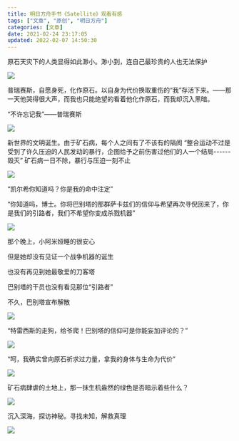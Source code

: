 ```yaml
---
title: 明日方舟手书《Satellite》观看有感
tags: ["文章", "原创", "明日方舟"]
categories: [文章]
date: 2021-02-24 23:17:05
updated: 2022-02-07 14:50:30
---
```


原石天灾下的人类显得如此渺小。渺小到，连自己最珍贵的人也无法保护

<!-- more -->

![](https://assets.tnxg.whitenuo.cn/images/article/2022/04/20220406001257.png)

普瑞赛斯，自愿身死，化作原石。以自身为代价换取重伤的“我”存活下来。——那一天他哭得很大声，而我也只能绝望的看着他化作原石，而我却沉入黑暗。

“不许忘记我”——普瑞赛斯

![](https://assets.tnxg.whitenuo.cn/images/article/2022/04/20220406002006.png)

新世界的文明诞生。由于矿石病，每个人之间有了不该有的隔阂
“整合运动不过是受到了许久压迫的人民发动的暴行，企图给予之前伤害过他们的人一个结局------毁灭”
矿石病一日不除，暴行与压迫一刻不止

![](https://assets.tnxg.whitenuo.cn/images/article/2022/04/20220406002133.png)

“凯尔希你知道吗？你是我的命中注定”

“你知道吗，博士。你将巴别塔的那群萨卡兹们的信仰与希望再次寻倪回来了，你是我们的引路者，我们不希望你变成杀戮机器”

![](https://assets.tnxg.whitenuo.cn/images/article/2022/04/20220406002307.png)

那个晚上，小阿米娅睡的很安心

但是她却没有见证一个战争机器的诞生

也没有再见到她最敬爱的刀客塔

巴别塔的干员也没有看见那位“引路者”

不久，巴别塔宣布解散

![](https://assets.tnxg.whitenuo.cn/images/article/2022/04/20220406002458.png)

“特雷西斯的走狗，给爷爬！巴别塔的信仰可是你能妄加评论的？”

![](https://assets.tnxg.whitenuo.cn/images/article/2022/04/20220406002625.png)

“呵，我确实曾向原石祈求过力量，拿我的身体与生命为代价”

![](https://assets.tnxg.whitenuo.cn/images/article/2022/04/20220406002738.png)

矿石病肆虐的土地上，那一抹生机盎然的绿色是否暗示着些什么？

![](https://assets.tnxg.whitenuo.cn/images/article/2022/04/20220406002903.png)

沉入深海，探访神秘。寻找未知，解救真理

![](https://assets.tnxg.whitenuo.cn/images/article/2022/04/20220406002940.png)